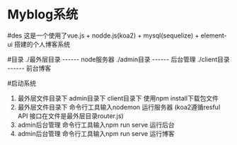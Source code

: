 # Myblog系统

#des 这是一个使用了vue.js + nodde.js(koa2) + mysql(sequelize) + element-ui 搭建的个人博客系统

#目录
./最外层目录 ------ node服务器
./admin目录  ------  后台管理
./client目录 ------ 前台博客

#启动系统
1. 最外层文件目录下 admin目录下 client目录下 使用npm install下载包文件
2. 最外层文件目录下 命令行工具输入nodemon 运行服务器 (koa2遵循resful API 接口在文件是最外层目录router.js)
3. admin后台管理 命令行工具输入npm run serve 运行后台
4. admin后台管理 命令行工具输入npm run serve 运行博客
